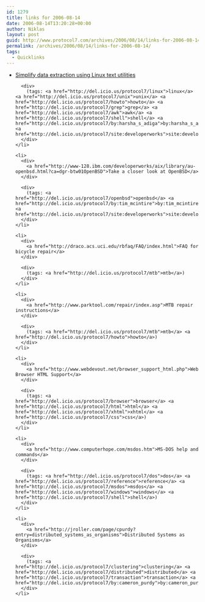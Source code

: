 ```yaml
---
id: 1279
title: links for 2006-08-14
date: 2006-08-14T13:20:28+00:00
author: Niklas
layout: post
guid: http://www.protocol7.com/archives/2006/08/14/links-for-2006-08-14/
permalink: /archives/2006/08/14/links-for-2006-08-14/
tags:
  - Quicklinks
---
```

<div class='microid-a5656c9129c6e5216f2639cbbc46be7799dec9c4'>
  <ul>
    <li>
      <div>
        <a href="http://www-128.ibm.com/developerworks/linux/library/l-textutils.html">Simplify data extraction using Linux text utilities</a>
      </div>
      
      <div>
        (tags: <a href="http://del.icio.us/protocol7/linux">linux</a> <a href="http://del.icio.us/protocol7/unix">unix</a> <a href="http://del.icio.us/protocol7/howto">howto</a> <a href="http://del.icio.us/protocol7/grep">grep</a> <a href="http://del.icio.us/protocol7/awk">awk</a> <a href="http://del.icio.us/protocol7/shell">shell</a> <a href="http://del.icio.us/protocol7/by:harsha_s_adiga">by:harsha_s_adiga</a> <a href="http://del.icio.us/protocol7/site:developerworks">site:developerworks</a>)
      </div>
    </li>
    
    <li>
      <div>
        <a href="http://www-128.ibm.com/developerworks/aix/library/au-openbsd.html?ca=dgr-btw01OpenBSD">Take a closer look at OpenBSD</a>
      </div>
      
      <div>
        (tags: <a href="http://del.icio.us/protocol7/openbsd">openbsd</a> <a href="http://del.icio.us/protocol7/by:tim_mcintire">by:tim_mcintire</a> <a href="http://del.icio.us/protocol7/site:developerworks">site:developerworks</a>)
      </div>
    </li>
    
    <li>
      <div>
        <a href="http://draco.acs.uci.edu/rbfaq/FAQ/index.html">FAQ for bicycle repair</a>
      </div>
      
      <div>
        (tags: <a href="http://del.icio.us/protocol7/mtb">mtb</a>)
      </div>
    </li>
    
    <li>
      <div>
        <a href="http://www.parktool.com/repair/index.asp">MTB repair instructions</a>
      </div>
      
      <div>
        (tags: <a href="http://del.icio.us/protocol7/mtb">mtb</a> <a href="http://del.icio.us/protocol7/howto">howto</a>)
      </div>
    </li>
    
    <li>
      <div>
        <a href="http://www.webdevout.net/browser_support_html.php">Web Browser HTML Support</a>
      </div>
      
      <div>
        (tags: <a href="http://del.icio.us/protocol7/browser">browser</a> <a href="http://del.icio.us/protocol7/html">html</a> <a href="http://del.icio.us/protocol7/xhtml">xhtml</a> <a href="http://del.icio.us/protocol7/css">css</a>)
      </div>
    </li>
    
    <li>
      <div>
        <a href="http://www.computerhope.com/msdos.htm">MS-DOS help and commands</a>
      </div>
      
      <div>
        (tags: <a href="http://del.icio.us/protocol7/dos">dos</a> <a href="http://del.icio.us/protocol7/reference">reference</a> <a href="http://del.icio.us/protocol7/msdos">msdos</a> <a href="http://del.icio.us/protocol7/windows">windows</a> <a href="http://del.icio.us/protocol7/shell">shell</a>)
      </div>
    </li>
    
    <li>
      <div>
        <a href="http://jroller.com/page/cpurdy?entry=distributed_systems_as_organisms">Distributed Systems as Organisms</a>
      </div>
      
      <div>
        (tags: <a href="http://del.icio.us/protocol7/clustering">clustering</a> <a href="http://del.icio.us/protocol7/distributed">distributed</a> <a href="http://del.icio.us/protocol7/transaction">transaction</a> <a href="http://del.icio.us/protocol7/by:cameron_purdy">by:cameron_purdy</a>)
      </div>
    </li>
  </ul>
</div>